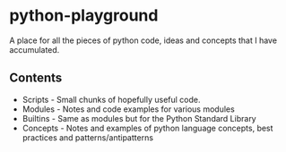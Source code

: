 # python-playground
A place for all the pieces of python code, ideas and concepts that I have accumulated.

## Contents

* Scripts - Small chunks of hopefully useful code.
* Modules - Notes and code examples for various modules
* Builtins - Same as modules but for the Python Standard Library
* Concepts - Notes and examples of python language concepts, best practices and patterns/antipatterns

